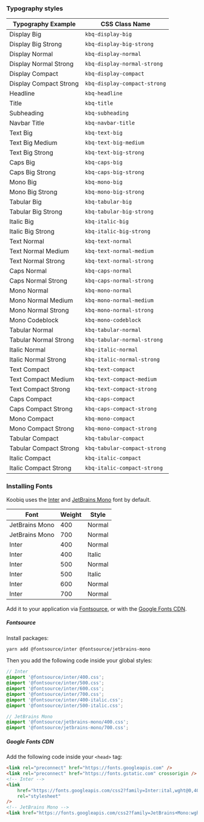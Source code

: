 ### Typography styles

<!-- DO NOT EDIT DIRECTLY font-classes-table -->
<table id="font-classes-table">
  <thead>
    <tr>
      <th>Typography Example</th>
      <th>CSS Class Name</th>
    </tr>
  </thead>
  <tbody>
    <tr>
      <td><div class="kbq-display-big">Display Big</div></td>
      <td><code docsCodeSnippet>kbq-display-big</code></td>
    </tr>
    <tr>
      <td><div class="kbq-display-big-strong">Display Big Strong</div></td>
      <td><code docsCodeSnippet>kbq-display-big-strong</code></td>
    </tr>
    <tr>
      <td><div class="kbq-display-normal">Display Normal</div></td>
      <td><code docsCodeSnippet>kbq-display-normal</code></td>
    </tr>
    <tr>
      <td>
        <div class="kbq-display-normal-strong">Display Normal Strong</div>
      </td>
      <td><code docsCodeSnippet>kbq-display-normal-strong</code></td>
    </tr>
    <tr>
      <td><div class="kbq-display-compact">Display Compact</div></td>
      <td><code docsCodeSnippet>kbq-display-compact</code></td>
    </tr>
    <tr>
      <td>
        <div class="kbq-display-compact-strong">Display Compact Strong</div>
      </td>
      <td><code docsCodeSnippet>kbq-display-compact-strong</code></td>
    </tr>
    <tr>
      <td><div class="kbq-headline">Headline</div></td>
      <td><code docsCodeSnippet>kbq-headline</code></td>
    </tr>
    <tr>
      <td><div class="kbq-title">Title</div></td>
      <td><code docsCodeSnippet>kbq-title</code></td>
    </tr>
    <tr>
      <td><div class="kbq-subheading">Subheading</div></td>
      <td><code docsCodeSnippet>kbq-subheading</code></td>
    </tr>
    <tr>
      <td><div class="kbq-navbar-title">Navbar Title</div></td>
      <td><code docsCodeSnippet>kbq-navbar-title</code></td>
    </tr>
    <tr>
      <td><div class="kbq-text-big">Text Big</div></td>
      <td><code docsCodeSnippet>kbq-text-big</code></td>
    </tr>
    <tr>
      <td><div class="kbq-text-big-medium">Text Big Medium</div></td>
      <td><code docsCodeSnippet>kbq-text-big-medium</code></td>
    </tr>
    <tr>
      <td><div class="kbq-text-big-strong">Text Big Strong</div></td>
      <td><code docsCodeSnippet>kbq-text-big-strong</code></td>
    </tr>
    <tr>
      <td><div class="kbq-caps-big">Caps Big</div></td>
      <td><code docsCodeSnippet>kbq-caps-big</code></td>
    </tr>
    <tr>
      <td><div class="kbq-caps-big-strong">Caps Big Strong</div></td>
      <td><code docsCodeSnippet>kbq-caps-big-strong</code></td>
    </tr>
    <tr>
      <td><div class="kbq-mono-big">Mono Big</div></td>
      <td><code docsCodeSnippet>kbq-mono-big</code></td>
    </tr>
    <tr>
      <td><div class="kbq-mono-big-strong">Mono Big Strong</div></td>
      <td><code docsCodeSnippet>kbq-mono-big-strong</code></td>
    </tr>
    <tr>
      <td><div class="kbq-tabular-big">Tabular Big</div></td>
      <td><code docsCodeSnippet>kbq-tabular-big</code></td>
    </tr>
    <tr>
      <td><div class="kbq-tabular-big-strong">Tabular Big Strong</div></td>
      <td><code docsCodeSnippet>kbq-tabular-big-strong</code></td>
    </tr>
    <tr>
      <td><div class="kbq-italic-big">Italic Big</div></td>
      <td><code docsCodeSnippet>kbq-italic-big</code></td>
    </tr>
    <tr>
      <td><div class="kbq-italic-big-strong">Italic Big Strong</div></td>
      <td><code docsCodeSnippet>kbq-italic-big-strong</code></td>
    </tr>
    <tr>
      <td><div class="kbq-text-normal">Text Normal</div></td>
      <td><code docsCodeSnippet>kbq-text-normal</code></td>
    </tr>
    <tr>
      <td><div class="kbq-text-normal-medium">Text Normal Medium</div></td>
      <td><code docsCodeSnippet>kbq-text-normal-medium</code></td>
    </tr>
    <tr>
      <td><div class="kbq-text-normal-strong">Text Normal Strong</div></td>
      <td><code docsCodeSnippet>kbq-text-normal-strong</code></td>
    </tr>
    <tr>
      <td><div class="kbq-caps-normal">Caps Normal</div></td>
      <td><code docsCodeSnippet>kbq-caps-normal</code></td>
    </tr>
    <tr>
      <td><div class="kbq-caps-normal-strong">Caps Normal Strong</div></td>
      <td><code docsCodeSnippet>kbq-caps-normal-strong</code></td>
    </tr>
    <tr>
      <td><div class="kbq-mono-normal">Mono Normal</div></td>
      <td><code docsCodeSnippet>kbq-mono-normal</code></td>
    </tr>
    <tr>
      <td><div class="kbq-mono-normal-medium">Mono Normal Medium</div></td>
      <td><code docsCodeSnippet>kbq-mono-normal-medium</code></td>
    </tr>
    <tr>
      <td><div class="kbq-mono-normal-strong">Mono Normal Strong</div></td>
      <td><code docsCodeSnippet>kbq-mono-normal-strong</code></td>
    </tr>
    <tr>
      <td><div class="kbq-mono-codeblock">Mono Codeblock</div></td>
      <td><code docsCodeSnippet>kbq-mono-codeblock</code></td>
    </tr>
    <tr>
      <td><div class="kbq-tabular-normal">Tabular Normal</div></td>
      <td><code docsCodeSnippet>kbq-tabular-normal</code></td>
    </tr>
    <tr>
      <td>
        <div class="kbq-tabular-normal-strong">Tabular Normal Strong</div>
      </td>
      <td><code docsCodeSnippet>kbq-tabular-normal-strong</code></td>
    </tr>
    <tr>
      <td><div class="kbq-italic-normal">Italic Normal</div></td>
      <td><code docsCodeSnippet>kbq-italic-normal</code></td>
    </tr>
    <tr>
      <td><div class="kbq-italic-normal-strong">Italic Normal Strong</div></td>
      <td><code docsCodeSnippet>kbq-italic-normal-strong</code></td>
    </tr>
    <tr>
      <td><div class="kbq-text-compact">Text Compact</div></td>
      <td><code docsCodeSnippet>kbq-text-compact</code></td>
    </tr>
    <tr>
      <td><div class="kbq-text-compact-medium">Text Compact Medium</div></td>
      <td><code docsCodeSnippet>kbq-text-compact-medium</code></td>
    </tr>
    <tr>
      <td><div class="kbq-text-compact-strong">Text Compact Strong</div></td>
      <td><code docsCodeSnippet>kbq-text-compact-strong</code></td>
    </tr>
    <tr>
      <td><div class="kbq-caps-compact">Caps Compact</div></td>
      <td><code docsCodeSnippet>kbq-caps-compact</code></td>
    </tr>
    <tr>
      <td><div class="kbq-caps-compact-strong">Caps Compact Strong</div></td>
      <td><code docsCodeSnippet>kbq-caps-compact-strong</code></td>
    </tr>
    <tr>
      <td><div class="kbq-mono-compact">Mono Compact</div></td>
      <td><code docsCodeSnippet>kbq-mono-compact</code></td>
    </tr>
    <tr>
      <td><div class="kbq-mono-compact-strong">Mono Compact Strong</div></td>
      <td><code docsCodeSnippet>kbq-mono-compact-strong</code></td>
    </tr>
    <tr>
      <td><div class="kbq-tabular-compact">Tabular Compact</div></td>
      <td><code docsCodeSnippet>kbq-tabular-compact</code></td>
    </tr>
    <tr>
      <td>
        <div class="kbq-tabular-compact-strong">Tabular Compact Strong</div>
      </td>
      <td><code docsCodeSnippet>kbq-tabular-compact-strong</code></td>
    </tr>
    <tr>
      <td><div class="kbq-italic-compact">Italic Compact</div></td>
      <td><code docsCodeSnippet>kbq-italic-compact</code></td>
    </tr>
    <tr>
      <td>
        <div class="kbq-italic-compact-strong">Italic Compact Strong</div>
      </td>
      <td><code docsCodeSnippet>kbq-italic-compact-strong</code></td>
    </tr>
  </tbody>
</table>

<!-- DO NOT EDIT DIRECTLY font-classes-table END -->

### Installing Fonts

Koobiq uses the [Inter](https://github.com/rsms/inter) and [JetBrains Mono](https://github.com/JetBrains/JetBrainsMono) font by default.

| Font           | Weight | Style  |
| -------------- | ------ | ------ |
| JetBrains Mono | 400    | Normal |
| JetBrains Mono | 700    | Normal |
| Inter          | 400    | Normal |
| Inter          | 400    | Italic |
| Inter          | 500    | Normal |
| Inter          | 500    | Italic |
| Inter          | 600    | Normal |
| Inter          | 700    | Normal |

Add it to your application via [Fontsource](#fontsource), or with the [Google Fonts CDN](#google-fonts-cdn).

##### Fontsource

Install packages:

```bash
yarn add @fontsource/inter @fontsource/jetbrains-mono
```

Then you add the following code inside your global styles:

```scss
// Inter
@import '@fontsource/inter/400.css';
@import '@fontsource/inter/500.css';
@import '@fontsource/inter/600.css';
@import '@fontsource/inter/700.css';
@import '@fontsource/inter/400-italic.css';
@import '@fontsource/inter/500-italic.css';

// JetBrains Mono
@import '@fontsource/jetbrains-mono/400.css';
@import '@fontsource/jetbrains-mono/700.css';
```

##### Google Fonts CDN

Add the following code inside your `<head>` tag:

```html
<link rel="preconnect" href="https://fonts.googleapis.com" />
<link rel="preconnect" href="https://fonts.gstatic.com" crossorigin />
<!-- Inter -->
<link
    href="https://fonts.googleapis.com/css2?family=Inter:ital,wght@0,400;0,500;0,600;0,700;1,400;1,500&display=swap"
    rel="stylesheet"
/>
<!-- JetBrains Mono -->
<link href="https://fonts.googleapis.com/css2?family=JetBrains+Mono:wght@400;700&display=swap" rel="stylesheet" />
```
